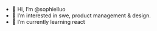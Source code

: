 - 👋 Hi, I’m @sophielluo
- 👀 I’m interested in swe, product management & design.
- 🌱 I’m currently learning react
